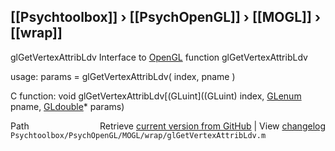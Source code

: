 ## [[Psychtoolbox]] &#8250; [[PsychOpenGL]] &#8250; [[MOGL]] &#8250; [[wrap]]

glGetVertexAttribLdv  Interface to [OpenGL](OpenGL) function glGetVertexAttribLdv  
  
usage:  params = glGetVertexAttribLdv( index, pname )  
  
C function:  void glGetVertexAttribLdv[(GLuint]((GLuint) index, [GLenum](GLenum) pname, [GLdouble](GLdouble)\* params)  




<div class="code_header" style="text-align:right;">
  <span style="float:left;">Path&nbsp;&nbsp;</span> <span class="counter">Retrieve <a href=
  "https://raw.github.com/Psychtoolbox-3/Psychtoolbox-3/beta/Psychtoolbox/PsychOpenGL/MOGL/wrap/glGetVertexAttribLdv.m">current version from GitHub</a> | View <a href=
  "https://github.com/Psychtoolbox-3/Psychtoolbox-3/commits/beta/Psychtoolbox/PsychOpenGL/MOGL/wrap/glGetVertexAttribLdv.m">changelog</a></span>
</div>
<div class="code">
  <code>Psychtoolbox/PsychOpenGL/MOGL/wrap/glGetVertexAttribLdv.m</code>
</div>

